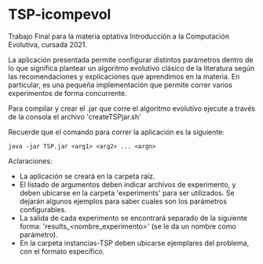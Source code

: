 # TSP-icompevol
Trabajo Final para la materia optativa Introducción a la Computación Evolutiva, cursada 2021.

La aplicación presentada permite configurar distintos parámetros dentro de lo que significa plantear un algoritmo evolutivo clásico de la literatura según las recomendaciones y explicaciones que aprendimos en la materia.
En particular, es una pequeña implementación que permite correr varios experimentos de forma concurrente.

Para compilar y crear el .jar que corre el algoritmo evolutivo ejecute a través de la consola el archivo 'createTSPjar.sh'

Recuerde que el comando para correr la aplicación es la siguiente:
```
java -jar TSP.jar <arg1> <arg2> ... <argn>
```

Aclaraciones:
*   La aplicación se creará en la carpeta raíz.
*   El listado de argumentos deben indicar archivos de experimento, y deben ubicarse en la carpeta 'experiments' para ser utilizados. Se dejarán algunos ejemplos para saber cuales son los parámetros configurables.
*   La salida de cada experimento se encontrará separado de la siguiente forma: 'results_<nombre_experimento>' (se le da un nombre como parámetro).
*   En la carpeta instancias-TSP deben ubicarse ejemplares del problema, con el formato específico.
